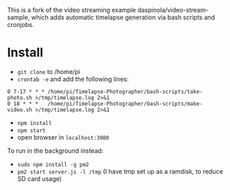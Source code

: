 This is a fork of the video streaming example daspinola/video-stream-sample, which adds automatic timelapse generation via bash scripts and cronjobs.

# Install


- `git clone` to /home/pi
- `crontab -e` and add the following lines:
```
0 7-17 * * * /home/pi/Timelapse-Photographer/bash-scripts/take-photo.sh >/tmp/timelapse.log 2>&1
0 18 * * *   /home/pi/Timelapse-Photographer/bash-scripts/make-video.sh >/tmp/timelapse.log 2>&1
```
- `npm install`
- `npm start`
- open browser in `localhost:3000`

To run in the background instead:
- `sudo npm install -g pm2`
- `pm2 start server.js -l /tmp` (I have tmp set up as a ramdisk, to reduce SD card usage)
